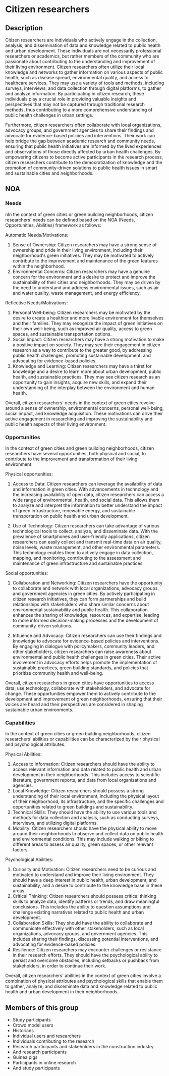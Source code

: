 # Citizen researchers

## Description

Citizen researchers are individuals who actively engage in the collection, analysis, and dissemination of data and knowledge related to public health and urban development. These individuals are not necessarily professional researchers or academics, but rather members of the community who are passionate about contributing to the understanding and improvement of their living environment. Citizen researchers often utilize their local knowledge and networks to gather information on various aspects of public health, such as disease spread, environmental quality, and access to healthcare services. They may use a variety of tools and methods, including surveys, interviews, and data collection through digital platforms, to gather and analyze information. By participating in citizen research, these individuals play a crucial role in providing valuable insights and perspectives that may not be captured through traditional research methods, thus contributing to a more comprehensive understanding of public health challenges in urban settings.

Furthermore, citizen researchers often collaborate with local organizations, advocacy groups, and government agencies to share their findings and advocate for evidence-based policies and interventions. Their work can help bridge the gap between academic research and community needs, ensuring that public health initiatives are informed by the lived experiences and observations of those directly affected by urban health challenges. By empowering citizens to become active participants in the research process, citizen researchers contribute to the democratization of knowledge and the promotion of community-driven solutions to public health issues in smart and sustainable cities and neighborhoods.

## NOA

### Needs

nIn the context of green cities or green building neighborhoods, citizen researchers' needs can be defined based on the NOA (Needs, Opportunities, Abilities) framework as follows:

Automatic Needs/Motivations:
1. Sense of Ownership: Citizen researchers may have a strong sense of ownership and pride in their living environment, including their neighborhood's green initiatives. They may be motivated to actively contribute to the improvement and maintenance of the green features within the neighborhood.
2. Environmental Concerns: Citizen researchers may have a genuine concern for the environment and a desire to protect and improve the sustainability of their cities and neighborhoods. They may be driven by the need to understand and address environmental issues, such as air and water quality, waste management, and energy efficiency.

Reflective Needs/Motivations:
1. Personal Well-being: Citizen researchers may be motivated by the desire to create a healthier and more livable environment for themselves and their families. They may recognize the impact of green initiatives on their own well-being, such as improved air quality, access to green spaces, and sustainable transportation options.
2. Social Impact: Citizen researchers may have a strong motivation to make a positive impact on society. They may see their engagement in citizen research as a way to contribute to the greater good, by addressing public health challenges, promoting sustainable development, and advocating for evidence-based policies.
3. Knowledge and Learning: Citizen researchers may have a thirst for knowledge and a desire to learn more about urban development, public health, and sustainable practices. They may see citizen research as an opportunity to gain insights, acquire new skills, and expand their understanding of the interplay between the environment and human health.

Overall, citizen researchers' needs in the context of green cities revolve around a sense of ownership, environmental concerns, personal well-being, social impact, and knowledge acquisition. These motivations can drive their active engagement in researching and improving the sustainability and public health aspects of their living environment.

### Opportunities

In the context of green cities and green building neighborhoods, citizen researchers have several opportunities, both physical and social, to contribute to the improvement and transformation of their living environment. 

Physical opportunities:
1. Access to Data: Citizen researchers can leverage the availability of data and information in green cities. With advancements in technology and the increasing availability of open data, citizen researchers can access a wide range of environmental, health, and social data. This allows them to analyze and interpret the information to better understand the impact of green infrastructure, renewable energy, and sustainable transportation on public health and urban development.

2. Use of Technology: Citizen researchers can take advantage of various technological tools to collect, analyze, and disseminate data. With the prevalence of smartphones and user-friendly applications, citizen researchers can easily collect and transmit real-time data on air quality, noise levels, waste management, and other environmental parameters. This technology enables them to actively engage in data collection, mapping, and monitoring, contributing to the assessment and maintenance of green infrastructure and sustainable practices.

Social opportunities:
1. Collaboration and Networking: Citizen researchers have the opportunity to collaborate and network with local organizations, advocacy groups, and government agencies in green cities. By actively participating in citizen research initiatives, they can form partnerships and build relationships with stakeholders who share similar concerns about environmental sustainability and public health. This collaboration enhances the sharing of knowledge, resources, and expertise, leading to more informed decision-making processes and the development of community-driven solutions.

2. Influence and Advocacy: Citizen researchers can use their findings and knowledge to advocate for evidence-based policies and interventions. By engaging in dialogue with policymakers, community leaders, and other stakeholders, citizen researchers can raise awareness about environmental and public health challenges in green cities. Their active involvement in advocacy efforts helps promote the implementation of sustainable practices, green building standards, and policies that prioritize community health and well-being.

Overall, citizen researchers in green cities have opportunities to access data, use technology, collaborate with stakeholders, and advocate for change. These opportunities empower them to actively contribute to the development and improvement of green neighborhoods, ensuring that their voices are heard and their perspectives are considered in shaping sustainable urban environments.

### Capabilities

In the context of green cities or green building neighborhoods, citizen researchers' abilities or capabilities can be characterized by their physical and psychological attributes. 

Physical Abilities: 
1. Access to Information: Citizen researchers should have the ability to access relevant information and data related to public health and urban development in their neighborhoods. This includes access to scientific literature, government reports, and data from local organizations and agencies.
2. Local Knowledge: Citizen researchers should possess a strong understanding of their local environment, including the physical layout of their neighborhood, its infrastructure, and the specific challenges and opportunities related to green buildings and sustainability.
3. Technical Skills: They should have the ability to use various tools and methods for data collection and analysis, such as conducting surveys, interviews, and utilizing digital platforms.
4. Mobility: Citizen researchers should have the physical ability to move around their neighborhoods to observe and collect data on public health and environmental conditions. This may include walking or biking to different areas to assess air quality, green spaces, or other relevant factors.

Psychological Abilities:
1. Curiosity and Motivation: Citizen researchers need to be curious and motivated to understand and improve their living environment. They should have a deep interest in public health, urban development, and sustainability, and a desire to contribute to the knowledge base in these areas.
2. Critical Thinking: Citizen researchers should possess critical thinking skills to analyze data, identify patterns or trends, and draw meaningful conclusions. This includes the ability to question assumptions and challenge existing narratives related to public health and urban development.
3. Collaboration Skills: They should have the ability to collaborate and communicate effectively with other stakeholders, such as local organizations, advocacy groups, and government agencies. This includes sharing their findings, discussing potential interventions, and advocating for evidence-based policies.
4. Resilience: Citizen researchers may encounter challenges or resistance in their research efforts. They should have the psychological ability to persist and overcome obstacles, including setbacks or pushback from stakeholders, in order to continue their work.

Overall, citizen researchers' abilities in the context of green cities involve a combination of physical attributes and psychological skills that enable them to gather, analyze, and disseminate data and knowledge related to public health and urban development in their neighborhoods.

## Members of this group

* Study participants
* Crowd model users
* Historians
* Individual users and researchers
* Individuals contributing to the research
* Research participants and stakeholders in the construction industry
* And research participants
* Guinea pigs
* Participants in online research
* And study participants